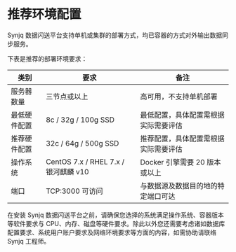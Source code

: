 # 推荐环境配置

Synjq 数据闪送平台支持单机或集群的部署方式，均已容器的方式对外输出数据同步服务。

下表是推荐的部署环境要求：

| 类别         | 要求                                 | 备注                                 |
| ------------ | ------------------------------------ | ------------------------------------ |
| 服务器数量   | 三节点或以上                         | 高可用，不支持单机部署               |
| 最低硬件配置 | 8c / 32g / 100g SSD                  | 最低配置，具体配置需根据实际需要评估 |
| 推荐硬件配置 | 32c / 64g / 500g SSD                 | 推荐配置，具体配置需根据实际需要评估 |
| 操作系统     | CentOS 7.x / RHEL 7.x / 银河麒麟 v10 | Docker 引擎需要 20 版本或以上        |
| 端口         | TCP:3000 可访问                      | 与数据源及数据目的地的特定端口可达   |

在安装 Synjq 数据闪送平台之前，请确保您选择的系统满足操作系统、容器版本等软件要求与 CPU、内存、磁盘等硬件要求。除此以外您还需要考虑诸如数据库配置要求、系统用户账户要求及网络环境要求等方面的内容，如需协助请联络 Synjq 工程师。
